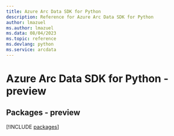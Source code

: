 ```yaml
---
title: Azure Arc Data SDK for Python
description: Reference for Azure Arc Data SDK for Python
author: lmazuel
ms.author: lmazuel
ms.data: 08/04/2023
ms.topic: reference
ms.devlang: python
ms.service: arcdata
---
```

# Azure Arc Data SDK for Python - preview
## Packages - preview
[!INCLUDE [packages](arc-data-index.md)]